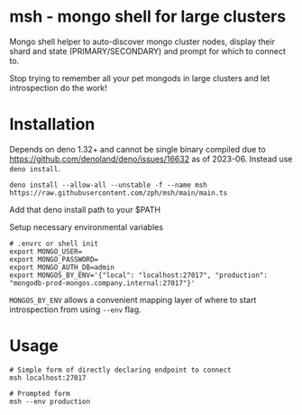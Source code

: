 # msh - mongo shell for large clusters

Mongo shell helper to auto-discover mongo cluster nodes, display their shard and state
(PRIMARY/SECONDARY) and prompt for which to connect to.

Stop trying to remember all your pet mongods in large clusters and let introspection do the work!

# Installation

Depends on deno 1.32+ and cannot be single binary compiled due to
https://github.com/denoland/deno/issues/16632 as of 2023-06. Instead use `deno install`.

```
deno install --allow-all --unstable -f --name msh https://raw.githubusercontent.com/zph/msh/main/main.ts
```

Add that deno install path to your $PATH

Setup necessary environmental variables

```
# .envrc or shell init
export MONGO_USER=
export MONGO_PASSWORD=
export MONGO_AUTH_DB=admin
export MONGOS_BY_ENV='{"local": "localhost:27017", "production": "mongodb-prod-mongos.company.internal:27017"}'
```

`MONGOS_BY_ENV` allows a convenient mapping layer of where to start introspection from using `--env`
flag.

# Usage

```
# Simple form of directly declaring endpoint to connect
msh localhost:27017

# Prompted form
msh --env production
```
